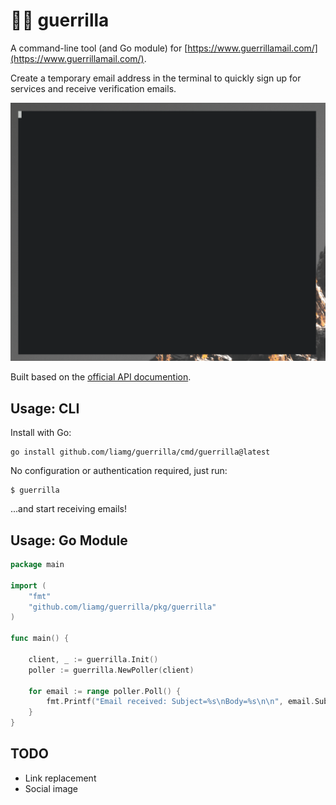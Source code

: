 # :incoming_envelope::bust_in_silhouette: guerrilla

A command-line tool (and Go module) for [https://www.guerrillamail.com/](https://www.guerrillamail.com/).

Create a temporary email address in the terminal to quickly sign up for services and receive verification emails.

![Screenshot of Guerrilla command-line receiving emails](demo.gif)

Built based on the [official API documention](https://docs.google.com/document/d/1Qw5KQP1j57BPTDmms5nspe-QAjNEsNg8cQHpAAycYNM/edit?hl=en).

## Usage: CLI

Install with Go:

```
go install github.com/liamg/guerrilla/cmd/guerrilla@latest
```

No configuration or authentication required, just run:

```
$ guerrilla
```

...and start receiving emails!

## Usage: Go Module

```go
package main

import (
    "fmt"
    "github.com/liamg/guerrilla/pkg/guerrilla"
)

func main() {
    
    client, _ := guerrilla.Init()
    poller := guerrilla.NewPoller(client)

    for email := range poller.Poll() {
        fmt.Printf("Email received: Subject=%s\nBody=%s\n\n", email.Subject, email.Body)
    }
}
```

## TODO

- Link replacement
- Social image
